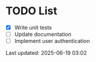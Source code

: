 # TODO List

- [x] Write unit tests
- [ ] Update documentation
- [ ] Implement user authentication

Last updated: 2025-06-19 03:02
